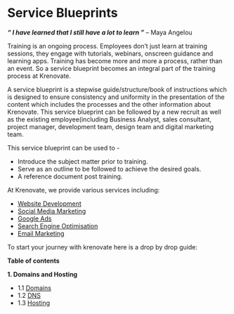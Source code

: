 # **Service Blueprints**

**_“ I have learned that I still have a lot to learn ”_** – Maya Angelou


Training is an ongoing process. Employees don’t just learn at training sessions, they engage with tutorials, webinars, onscreen guidance and learning apps. Training has become more and more a process, rather than an event. So a service blueprint becomes an integral part of the training process at Krenovate.

A service blueprint is a stepwise guide/structure/book of instructions which is designed to ensure consistency and uniformity in the presentation of the content which includes the processes and the other information about Krenovate. This service blueprint can be followed by a new recruit as well as the existing employee(including Business Analyst, sales consultant, project manager, development team, design team and digital marketing team.

This service blueprint can be used to -

-	Introduce the subject matter prior to training.
-	Serve as an outline to be followed  to achieve the desired goals.
-	A reference document post training.

At Krenovate, we provide  various services including:

-	[Website Development](https://agency.krenovate.com/wordpress-website-development/)
-	[Social Media Marketing](https://agency.krenovate.com/social-media-marketing/)
-	[Google Ads](https://agency.krenovate.com/google-ads/)
-	[Search Engine Optimisation](https://agency.krenovate.com/seo-services-company/)
-	[Email Marketing](https://agency.krenovate.com/email-marketing/)


To start your journey with krenovate here is a drop by drop guide:

**Table of contents**

**1. Domains and Hosting**

- 1.1 [Domains](Domains-and-hosting/Domains.md)
- 1.2 [DNS](Domains-and-hosting/DNS.md)
- 1.3 [Hosting](Domains-and-hosting/Hosting.md)

